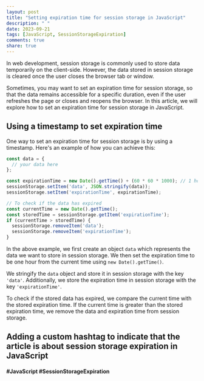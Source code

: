 ```yaml
---
layout: post
title: "Setting expiration time for session storage in JavaScript"
description: " "
date: 2023-09-21
tags: [JavaScript, SessionStorageExpiration]
comments: true
share: true
---
```


In web development, session storage is commonly used to store data temporarily on the client-side. However, the data stored in session storage is cleared once the user closes the browser tab or window.

Sometimes, you may want to set an expiration time for session storage, so that the data remains accessible for a specific duration, even if the user refreshes the page or closes and reopens the browser. In this article, we will explore how to set an expiration time for session storage in JavaScript.

## Using a timestamp to set expiration time

One way to set an expiration time for session storage is by using a timestamp. Here's an example of how you can achieve this:

```javascript
const data = {
  // your data here
};

const expirationTime = new Date().getTime() + (60 * 60 * 1000); // 1 hour from now
sessionStorage.setItem('data', JSON.stringify(data));
sessionStorage.setItem('expirationTime', expirationTime);

// To check if the data has expired
const currentTime = new Date().getTime();
const storedTime = sessionStorage.getItem('expirationTime');
if (currentTime > storedTime) {
  sessionStorage.removeItem('data');
  sessionStorage.removeItem('expirationTime');
}
```

In the above example, we first create an object `data` which represents the data we want to store in session storage. We then set the expiration time to be one hour from the current time using `new Date().getTime()`.

We stringify the `data` object and store it in session storage with the key `'data'`. Additionally, we store the expiration time in session storage with the key `'expirationTime'`.

To check if the stored data has expired, we compare the current time with the stored expiration time. If the current time is greater than the stored expiration time, we remove the data and expiration time from session storage.

## Adding a custom hashtag to indicate that the article is about session storage expiration in JavaScript
#### #JavaScript #SessionStorageExpiration